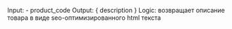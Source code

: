 Input: 
	- product_code
Output:
	{
		description
	}
Logic:
возвращает описание товара в виде seo-оптимизированного html текста